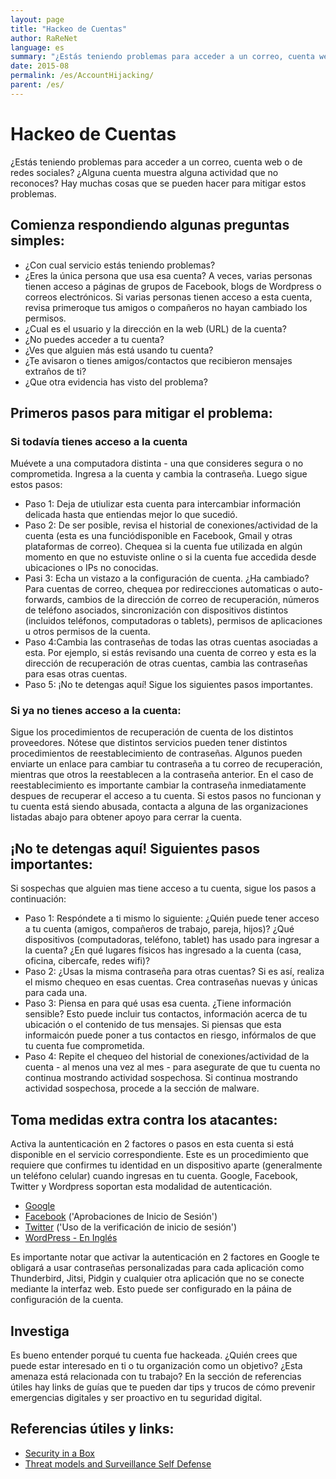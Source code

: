 ```yaml
---
layout: page
title: "Hackeo de Cuentas"
author: RaReNet
language: es
summary: "¿Estás teniendo problemas para acceder a un correo, cuenta web o de redes sociales? ¿Alguna cuenta muestra alguna actividad que no reconoces? Hay muchas cosas que se pueden hacer para mitigar estos problemas. "
date: 2015-08
permalink: /es/AccountHijacking/
parent: /es/
---
```


# Hackeo de Cuentas

¿Estás teniendo problemas para acceder a un correo, cuenta web o de redes sociales? ¿Alguna cuenta muestra alguna actividad que no reconoces? Hay muchas cosas que se pueden hacer para mitigar estos problemas.

## Comienza respondiendo algunas preguntas simples:

- ¿Con cual servicio estás teniendo problemas?
- ¿Eres la única persona que usa esa cuenta? A veces, varias personas tienen acceso a páginas de grupos de Facebook, blogs de Wordpress o correos electrónicos. Si varias personas tienen acceso a esta cuenta, revisa primeroque tus amigos o compañeros no hayan cambiado los permisos.
- ¿Cual es el usuario y la dirección en la web (URL) de la cuenta?
- ¿No puedes acceder a tu cuenta?
- ¿Ves que alguien más está usando tu cuenta?
- ¿Te avisaron o tienes amigos/contactos que recibieron mensajes extraños de ti?
- ¿Que otra evidencia has visto del problema?

## Primeros pasos para mitigar el problema:

### Si todavía tienes acceso a la cuenta

Muévete a una computadora distinta - una que consideres segura o no comprometida. Ingresa a la cuenta y cambia la contraseña. Luego sigue estos pasos:

- Paso 1: Deja de utiulizar esta cuenta para intercambiar información delicada hasta que entiendas mejor lo que sucedió.
- Paso 2: De ser posible, revisa el historial de conexiones/actividad de la cuenta (esta es una funciódisponible en Facebook, Gmail y otras plataformas de correo). Chequea si la cuenta fue utilizada en algún momento en que no estuviste online o si la cuenta fue accedida desde ubicaciones o IPs no conocidas.
- Pasi 3: Echa un vistazo a la configuración de cuenta. ¿Ha cambiado? Para cuentas de correo, chequea por redirecciones automaticas o auto-forwards, cambios de la dirección de correo de recuperación, números de teléfono asociados, sincronización con dispositivos distintos (incluidos teléfonos, computadoras o tablets), permisos de aplicaciones u otros permisos de la cuenta.
- Paso 4:Cambia las contraseñas de todas las otras cuentas asociadas a esta. Por ejemplo, si estás revisando una cuenta de correo y esta es la dirección de recuperación de otras cuentas, cambia las contraseñas para esas otras cuentas.
- Paso 5: ¡No te detengas aquí! Sigue los siguientes pasos importantes.

### Si ya no tienes acceso a la cuenta:

Sigue los procedimientos de recuperación de cuenta de los distintos proveedores. Nótese que distintos servicios pueden tener distintos procedimientos de reestablecimiento de contraseñas. Algunos pueden enviarte un enlace para cambiar tu contraseña a tu correo de recuperación, mientras que otros la reestablecen a la contraseña anterior. En el caso de reestablecimiento es importante cambiar la contraseña inmediatamente despues de recuperar el acceso a tu cuenta. Si estos pasos no funcionan y tu cuenta está siendo abusada, contacta a alguna de las organizaciones listadas abajo para obtener apoyo para cerrar la cuenta.

## ¡No te detengas aquí! Siguientes pasos importantes:

Si sospechas que alguien mas tiene acceso a tu cuenta, sigue los pasos a continuación:

- Paso 1: Respóndete a ti mismo lo siguiente: ¿Quién puede tener acceso a tu cuenta (amigos, compañeros de trabajo, pareja, hijos)? ¿Qué dispositivos (computadoras, teléfono, tablet) has usado para ingresar a la cuenta? ¿En qué lugares físicos has ingresado a la cuenta (casa, oficina, cibercafe, redes wifi)?
- Paso 2: ¿Usas la misma contraseña para otras cuentas? Si es así, realiza el mismo chequeo en esas cuentas. Crea contraseñas nuevas y únicas para cada una.
- Paso 3: Piensa en para qué usas esa cuenta. ¿Tiene información sensible? Esto puede incluir tus contactos, información acerca de tu ubicación o el contenido de tus mensajes. Si piensas que esta informaicón puede poner a tus contactos en riesgo, infórmalos de que tu cuenta fue comprometida.
- Paso 4: Repite el chequeo del historial de conexiones/actividad de la cuenta - al menos una vez al mes - para asegurate de que tu cuenta no continua mostrando actividad sospechosa. Si continua mostrando actividad sospechosa, procede a la sección de malware.

## Toma medidas extra contra los atacantes:

Activa la auntenticación en 2 factores o pasos en esta cuenta si está disponible en el servicio correspondiente. Este es un procedimiento que requiere que confirmes tu identidad en un dispositivo aparte (generalmente un teléfono celular) cuando ingresas en tu cuenta. Google, Facebook, Twitter y Wordpress soportan esta modalidad de autenticación.

- [Google](https://support.google.com/accounts/answer/180744?hl=es)
- [Facebook](https://www.facebook.com/settings?tab=security) ('Aprobaciones de Inicio de Sesión')
- [Twitter](https://support.twitter.com/articles/20170439-uso-de-la-verificacion-de-inicio-de-sesion) ('Uso de la verificación de inicio de sesión')
- [WordPress - En Inglés](http://en.support.wordpress.com/security/two-step-authentication/)

Es importante notar que activar la autenticación en 2 factores en Google te obligará a usar contraseñas personalizadas para cada aplicación como Thunderbird, Jitsi, Pidgin y cualquier otra aplicación que no se conecte mediante la interfaz web. Esto puede ser configurado en la páina de configuración de la cuenta.

## Investiga

Es bueno entender porqué tu cuenta fue hackeada. ¿Quién crees que puede estar interesado en ti o tu organización como un objetivo? ¿Esta amenaza está relacionada con tu trabajo? En la sección de referencias útiles hay links de guías que te pueden dar tips y trucos de cómo prevenir emergencias digitales y ser proactivo en tu seguridad digital.

## Referencias útiles y links:

* [Security in a Box](https://securityinabox.org/es/chapter_7_2)
* [Threat models and Surveillance Self Defense](https://ssd.eff.org/es)
